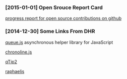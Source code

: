 


### [2015-01-01] Open Srouce Report Card

[progress report for open source contributions on github][osrc]


### [2014-12-30] Some Links From DHR

[queue.js][]
asynchronous helper library for JavaScript

[chronoline.js][]

[qTip2][]

[raphaeljs][]



[osrc]: https://osrc.dfm.io/
[queue.js]: https://github.com/mbostock/queue
[chronoline.js]: http://stoicloofah.github.io/chronoline.js/
[qTip2]: http://qtip2.com/
[raphaeljs]: http://raphaeljs.com/
